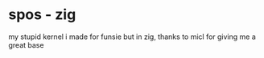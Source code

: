 # spos - zig
my stupid kernel i made for funsie but in zig, thanks to micl for giving me a great base

